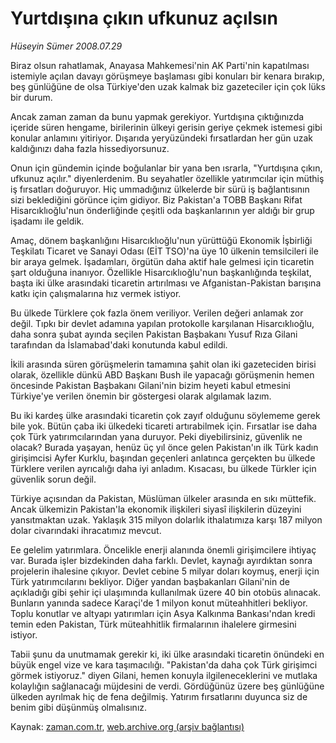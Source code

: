 # Yurtdışına çıkın ufkunuz açılsın

*Hüseyin Sümer 2008.07.29*

<tr><td class="metin" colspan="2" style="padding-top: 20px; padding-left: 5px; padding-right: 10px;">Biraz olsun rahatlamak, Anayasa Mahkemesi'nin AK Parti'nin kapatılması istemiyle açılan davayı görüşmeye başlaması gibi konuları bir kenara bırakıp, beş günlüğüne de olsa Türkiye'den uzak kalmak biz gazeteciler için çok lüks bir durum.</td></tr><tr><td class="metin" colspan="2" style="padding-top: 20px; padding-left: 5px; padding-right: 10px;"><p>Ancak zaman zaman da bunu yapmak gerekiyor. Yurtdışına çıktığınızda içeride süren hengame, birilerinin ülkeyi gerisin geriye çekmek istemesi gibi konular anlamını yitiriyor. Dışarıda yeryüzündeki fırsatlardan her gün uzak kaldığınızı daha fazla hissediyorsunuz. 
<p>Onun için gündemin içinde boğulanlar bir yana ben ısrarla, "Yurtdışına çıkın, ufkunuz açılır." diyenlerdenim. Bu seyahatler özellikle yatırımcılar için müthiş iş fırsatları doğuruyor. Hiç ummadığınız ülkelerde bir sürü iş bağlantısının sizi beklediğini görünce içim gidiyor. Biz Pakistan'a TOBB Başkanı Rifat Hisarcıklıoğlu'nun önderliğinde çeşitli oda başkanlarının yer aldığı bir grup işadamı ile geldik. 
<p>Amaç, dönem başkanlığını Hisarcıklıoğlu'nun yürüttüğü Ekonomik İşbirliği Teşkilatı Ticaret ve Sanayi Odası (EİT TSO)'na üye 10 ülkenin temsilcileri ile bir araya gelmek. İşadamları, örgütün daha aktif hale gelmesi için ticaretin şart olduğuna inanıyor. Özellikle Hisarcıklıoğlu'nun başkanlığında teşkilat, başta iki ülke arasındaki ticaretin artırılması ve Afganistan-Pakistan barışına katkı için çalışmalarına hız vermek istiyor. 
<p>Bu ülkede Türklere çok fazla önem veriliyor. Verilen değeri anlamak zor değil. Tıpkı bir devlet adamına yapılan protokolle karşılanan Hisarcıklıoğlu, daha sonra şubat ayında seçilen Pakistan Başbakanı Yusuf Rıza Gilani tarafından da İslamabad'daki konutunda kabul edildi. 
<p>İkili arasında süren görüşmelerin tamamına şahit olan iki gazeteciden birisi olarak, özellikle dünkü ABD Başkanı Bush ile yapacağı görüşmenin hemen öncesinde Pakistan Başbakanı Gilani'nin bizim heyeti kabul etmesini Türkiye'ye verilen önemin bir göstergesi olarak algılamak lazım.
<p>Bu iki kardeş ülke arasındaki ticaretin çok zayıf olduğunu söylememe gerek bile yok. Bütün çaba iki ülkedeki ticareti artırabilmek için. Fırsatlar ise daha çok Türk yatırımcılarından yana duruyor. Peki diyebilirsiniz, güvenlik ne olacak? Burada yaşayan, henüz üç yıl önce gelen Pakistan'ın ilk Türk kadın girişimcisi Ayfer Kurklu, başından geçenleri anlatınca gerçekten bu ülkede Türklere verilen ayrıcalığı daha iyi anladım. Kısacası, bu ülkede Türkler için güvenlik sorun değil. 
<p> Türkiye açısından da Pakistan, Müslüman ülkeler arasında en sıkı müttefik. Ancak ülkemizin Pakistan'la ekonomik ilişkileri siyasî ilişkilerin düzeyini yansıtmaktan uzak. Yaklaşık 315 milyon dolarlık ithalatımıza karşı 187 milyon dolar civarındaki ihracatımız mevcut. 
<p>Ee gelelim yatırımlara. Öncelikle enerji alanında önemli girişimcilere ihtiyaç var. Burada işler bizdekinden daha farklı. Devlet, kaynağı ayırdıktan sonra projelerin ihalesine çıkıyor. Devlet cebine 5 milyar doları koymuş, enerji için Türk yatırımcılarını bekliyor. Diğer yandan başbakanları Gilani'nin de açıkladığı gibi şehir içi ulaşımında kullanılmak üzere 40 bin otobüs alınacak. Bunların yanında sadece Karaçi'de 1 milyon konut müteahhitleri bekliyor. Toplu konutlar ve altyapı yatırımları için Asya Kalkınma Bankası'ndan kredi temin eden Pakistan, Türk müteahhitlik firmalarının ihalelere girmesini istiyor. 
<p>Tabii şunu da unutmamak gerekir ki, iki ülke arasındaki ticaretin önündeki en büyük engel vize ve kara taşımacılığı. "Pakistan'da daha çok Türk girişimci görmek istiyoruz." diyen Gilani, hemen konuyla ilgileneceklerini ve mutlaka kolaylığın sağlanacağı müjdesini de verdi. Gördüğünüz üzere beş günlüğüne ülkeden ayrılmak hiç de fena değilmiş. Yatırım fırsatlarını duyunca siz de benim gibi düşünmüş olmalısınız.<br/></p></p></p></p></p></p></p></p></p></td></tr>

Kaynak: [zaman.com.tr](http://zaman.com.tr/yazar.do?yazino=719708), [web.archive.org (arşiv bağlantısı)](http://web.archive.org/web/20080828121357/http://zaman.com.tr:80/yazar.do?yazino=719708)
